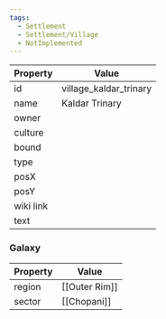 ```yaml
---
tags:
  - Settlement
  - Settlement/Village
  - NotImplemented
---
```


| Property  | Value                  |
| --------- | ---------------------- |
| id        | village_kaldar_trinary |
| name      | Kaldar Trinary         |
| owner     |                        |
| culture   |                        |
| bound     |                        |
| type      |                        |
| posX      |                        |
| posY      |                        |
| wiki link |                        |
| text      |                        |

### Galaxy
| Property | Value         |
| -------- | ------------- |
| region   | [[Outer Rim]] |
| sector   | [[Chopani]]   |
